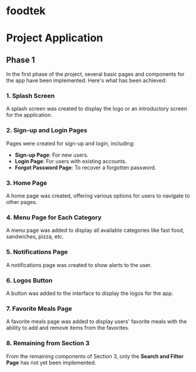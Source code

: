 # foodtek


# Project Application

## Phase 1

In the first phase of the project, several basic pages and components for the app have been implemented. Here's what has been achieved:

### 1. Splash Screen
A splash screen was created to display the logo or an introductory screen for the application.

### 2. Sign-up and Login Pages
Pages were created for sign-up and login, including:
- **Sign-up Page**: For new users.
- **Login Page**: For users with existing accounts.
- **Forgot Password Page**: To recover a forgotten password.

### 3. Home Page
A home page was created, offering various options for users to navigate to other pages.

### 4. Menu Page for Each Category
A menu page was added to display all available categories like fast food, sandwiches, pizza, etc.

### 5. Notifications Page
A notifications page was created to show alerts to the user.

### 6. Logos Button
A button was added to the interface to display the logos for the app.

### 7. Favorite Meals Page
A favorite meals page was added to display users' favorite meals with the ability to add and remove items from the favorites.

### 8. Remaining from Section 3
From the remaining components of Section 3, only the **Search and Filter Page** has not yet been implemented.
